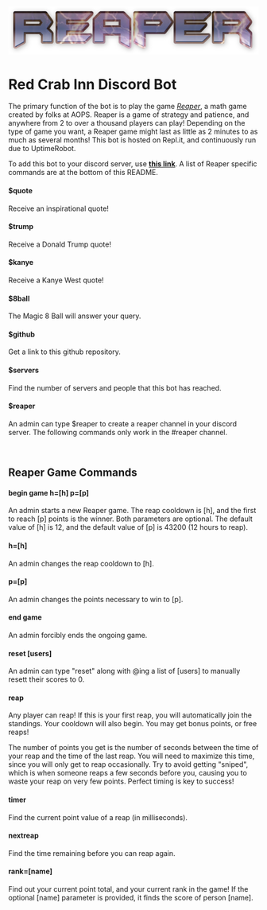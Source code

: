 [<img alt="reaper logo" src="reaper.png">](https://discord.com/api/oauth2/authorize?client_id=791162942459478016&permissions=2080894065&scope=bot)
# Red Crab Inn Discord Bot
The primary function of the bot is to play the game *[Reaper](https://artofproblemsolving.com/reaper)*, a math game created by folks at AOPS. Reaper is a game of strategy and patience, and anywhere from 2 to over a thousand players can play! Depending on the type of game you want, a Reaper game might last as little as 2 minutes to as much as several months! This bot is hosted on Repl.it, and continuously run due to UptimeRobot.

To add this bot to your discord server, use **[this link](https://discord.com/api/oauth2/authorize?client_id=791162942459478016&permissions=2080894065&scope=bot)**. A list of Reaper specific commands are at the bottom of this README.

#### $quote
Receive an inspirational quote!

#### $trump
Receive a Donald Trump quote!

#### $kanye
Receive a Kanye West quote!

#### $8ball
The Magic 8 Ball will answer your query.

#### $github
Get a link to this github repository.

#### $servers
Find the number of servers and people that this bot has reached.

#### $reaper
An admin can type $reaper to create a reaper channel in your discord server.
The following commands only work in the #reaper channel.

<br/>

## Reaper Game Commands

#### begin game h=[h] p=[p]
An admin starts a new Reaper game. The reap cooldown is [h], and the first to reach [p] points is the winner. Both parameters are optional. The default value of [h] is 12, and the default value of [p] is 43200 (12 hours to reap).

#### h=[h]
An admin changes the reap cooldown to [h].

#### p=[p]
An admin changes the points necessary to win to [p].

#### end game
An admin forcibly ends the ongoing game.

#### reset [users]
An admin can type "reset" along with @ing a list of [users] to manually resett their scores to 0.

#### reap
Any player can reap! If this is your first reap, you will automatically join the standings. Your cooldown will also begin. You may get bonus points, or free reaps!

The number of points you get is the number of seconds between the time of your reap and the time of the last reap. You will need to maximize this time, since you will only get to reap occasionally. Try to avoid getting "sniped", which is when someone reaps a few seconds before you, causing you to waste your reap on very few points. Perfect timing is key to success!

#### timer
Find the current point value of a reap (in milliseconds).

#### nextreap
Find the time remaining before you can reap again.

#### rank=[name]
Find out your current point total, and your current rank in the game! If the optional [name] parameter is provided, it finds the score of person [name].